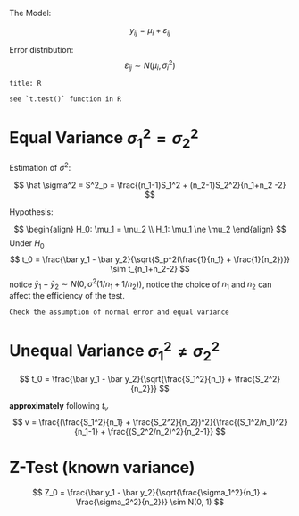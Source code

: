 The Model:

$$
y_{ij} = \mu_i + \varepsilon_{ij}
$$


Error distribution:
$$
\varepsilon_{ij} \sim N(\mu_i, \sigma_i^2)
$$

```ad-note
title: R

see `t.test()` function in R

```

# Equal Variance $\sigma_1^2=\sigma_2^2$
Estimation of $\sigma^2$:

$$
\hat \sigma^2 = S^2_p = \frac{(n_1-1)S_1^2 + (n_2-1)S_2^2}{n_1+n_2 -2}
$$

Hypothesis:

$$
\begin{align}
H_0: \mu_1 = \mu_2 \\
H_1: \mu_1 \ne \mu_2
\end{align}
$$
Under $H_0$
$$
t_0 = \frac{\bar y_1 - \bar y_2}{\sqrt{S_p^2(\frac{1}{n_1} + \frac{1}{n_2})}}
\sim t_{n_1+n_2-2}
$$
notice $\bar y_1 - \bar y_2 \sim N(0, \sigma^2(1/n_1 + 1/n_2))$, notice the choice of $n_1$ and $n_2$ can affect the efficiency of the test.



```ad-warning
Check the assumption of normal error and equal variance
```


# Unequal Variance $\sigma_1^2 \ne \sigma_2^2$

$$
t_0 = \frac{\bar y_1 - \bar y_2}{\sqrt{\frac{S_1^2}{n_1} + \frac{S_2^2}{n_2}}}
$$

**approximately** following $t_v$
$$
 v = \frac{(\frac{S_1^2}{n_1} + \frac{S_2^2}{n_2})^2}{\frac{(S_1^2/n_1)^2}{n_1-1} + \frac{(S_2^2/n_2)^2}{n_2-1}}
$$


# Z-Test (known variance)

$$
Z_0 = \frac{\bar y_1 - \bar y_2}{\sqrt{\frac{\sigma_1^2}{n_1} + \frac{\sigma_2^2}{n_2}}}
\sim N(0, 1)
$$